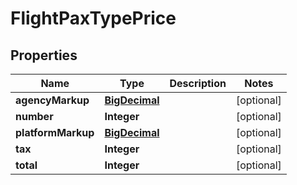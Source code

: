 # FlightPaxTypePrice

## Properties
Name | Type | Description | Notes
------------ | ------------- | ------------- | -------------
**agencyMarkup** | [**BigDecimal**](BigDecimal.md) |  |  [optional]
**number** | **Integer** |  |  [optional]
**platformMarkup** | [**BigDecimal**](BigDecimal.md) |  |  [optional]
**tax** | **Integer** |  |  [optional]
**total** | **Integer** |  |  [optional]
